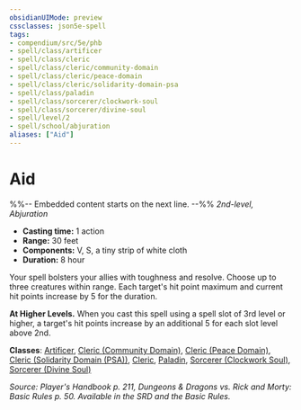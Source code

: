 ```yaml
---
obsidianUIMode: preview
cssclasses: json5e-spell
tags:
- compendium/src/5e/phb
- spell/class/artificer
- spell/class/cleric
- spell/class/cleric/community-domain
- spell/class/cleric/peace-domain
- spell/class/cleric/solidarity-domain-psa
- spell/class/paladin
- spell/class/sorcerer/clockwork-soul
- spell/class/sorcerer/divine-soul
- spell/level/2
- spell/school/abjuration
aliases: ["Aid"]
---
```

# Aid
%%-- Embedded content starts on the next line. --%%
*2nd-level, Abjuration*  

- **Casting time:** 1 action
- **Range:** 30 feet
- **Components:** V, S, a tiny strip of white cloth
- **Duration:** 8 hour

Your spell bolsters your allies with toughness and resolve. Choose up to three creatures within range. Each target's hit point maximum and current hit points increase by 5 for the duration.

**At Higher Levels.** When you cast this spell using a spell slot of 3rd level or higher, a target's hit points increase by an additional 5 for each slot level above 2nd.

**Classes**: [Artificer](/Systems/5e/classes/artificer-tce.md), [Cleric (Community Domain)](/Systems/5e/classes/cleric-community-domain-hwcs.md), [Cleric (Peace Domain)](/Systems/5e/classes/cleric-peace-domain-tce.md), [Cleric (Solidarity Domain (PSA))](/Systems/5e/classes/cleric-solidarity-domain-psa-psa.md), [Cleric](/Systems/5e/classes/cleric.md), [Paladin](/Systems/5e/classes/paladin.md), [Sorcerer (Clockwork Soul)](/Systems/5e/classes/sorcerer-clockwork-soul-tce.md), [Sorcerer (Divine Soul)](/Systems/5e/classes/sorcerer-divine-soul-xge.md)

*Source: Player's Handbook p. 211, Dungeons & Dragons vs. Rick and Morty: Basic Rules p. 50. Available in the SRD and the Basic Rules.*